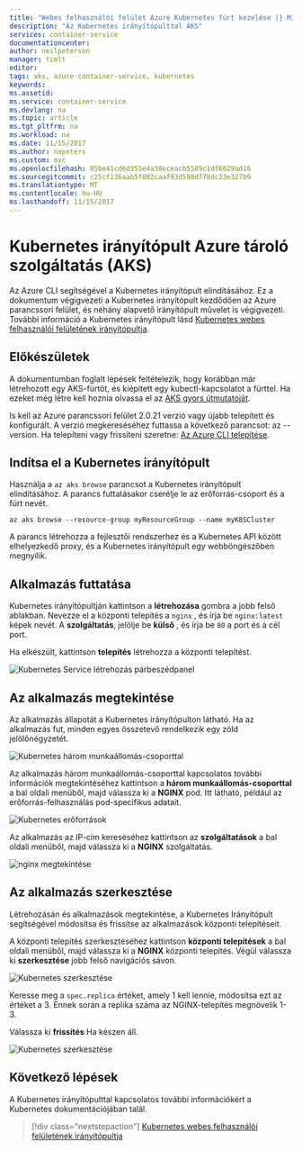 ```yaml
---
title: "Webes felhasználói felület Azure Kubernetes fürt kezelése |} Microsoft Docs"
description: "Az Kubernetes irányítópulttal AKS"
services: container-service
documentationcenter: 
author: neilpeterson
manager: timlt
editor: 
tags: aks, azure-container-service, kubernetes
keywords: 
ms.assetid: 
ms.service: container-service
ms.devlang: na
ms.topic: article
ms.tgt_pltfrm: na
ms.workload: na
ms.date: 11/15/2017
ms.author: nepeters
ms.custom: mvc
ms.openlocfilehash: 85be41cd6d355e4a38eceacb5589c1df6029ad16
ms.sourcegitcommit: c25cf136aab5f082caaf93d598df78dc23e327b9
ms.translationtype: MT
ms.contentlocale: hu-HU
ms.lasthandoff: 11/15/2017
---
```

# <a name="kubernetes-dashboard-with-azure-container-service-aks"></a>Kubernetes irányítópult Azure tároló szolgáltatás (AKS)

Az Azure CLI segítségével a Kubernetes irányítópult elindításához. Ez a dokumentum végigvezeti a Kubernetes irányítópult kezdődően az Azure parancssori felület, és néhány alapvető irányítópult művelet is végigvezeti. További információ a Kubernetes irányítópult lásd [Kubernetes webes felhasználói felületének irányítópultja](https://kubernetes.io/docs/tasks/access-application-cluster/web-ui-dashboard/).

## <a name="before-you-begin"></a>Előkészületek

A dokumentumban foglalt lépések feltételezik, hogy korábban már létrehozott egy AKS-fürtöt, és kiépített egy kubectl-kapcsolatot a fürttel. Ha ezeket még létre kell hoznia olvassa el az [AKS gyors útmutatóját](./kubernetes-walkthrough.md).

Is kell az Azure parancssori felület 2.0.21 verzió vagy újabb telepített és konfigurált. A verzió megkereséséhez futtassa a következő parancsot: az --version. Ha telepíteni vagy frissíteni szeretne: [Az Azure CLI telepítése](/cli/azure/install-azure-cli).

## <a name="start-kubernetes-dashboard"></a>Indítsa el a Kubernetes irányítópult

Használja a `az aks browse` parancsot a Kubernetes irányítópult elindításához. A parancs futtatásakor cserélje le az erőforrás-csoport és a fürt nevét.

```azurecli
az aks browse --resource-group myResourceGroup --name myK8SCluster
```

A parancs létrehozza a fejlesztői rendszerhez és a Kubernetes API között elhelyezkedő proxy, és a Kubernetes irányítópult egy webböngészőben megnyílik.

## <a name="run-an-application"></a>Alkalmazás futtatása

Kubernetes irányítópultján kattintson a **létrehozása** gombra a jobb felső ablakban. Nevezze el a központi telepítés a `nginx` , és írja be `nginx:latest` képek nevét. A **szolgáltatás**, jelölje be **külső** , és írja be `80` a port és a cél port.

Ha elkészült, kattintson **telepítés** létrehozza a központi telepítést.

![Kubernetes Service létrehozás párbeszédpanel](./media/container-service-kubernetes-ui/create-deployment.png)

## <a name="view-the-application"></a>Az alkalmazás megtekintése

Az alkalmazás állapotát a Kubernetes irányítópulton látható. Ha az alkalmazás fut, minden egyes összetevő rendelkezik egy zöld jelölőnégyzetét.

![Kubernetes három munkaállomás-csoporttal](./media/container-service-kubernetes-ui/complete-deployment.png)

Az alkalmazás három munkaállomás-csoporttal kapcsolatos további információk megtekintéséhez kattintson a **három munkaállomás-csoporttal** a bal oldali menüből, majd válassza ki a **NGINX** pod. Itt látható, például az erőforrás-felhasználás pod-specifikus adatait.

![Kubernetes erőforrások](./media/container-service-kubernetes-ui/running-pods.png)

Az alkalmazás az IP-cím kereséséhez kattintson az **szolgáltatások** a bal oldali menüből, majd válassza ki a **NGINX** szolgáltatás.

![nginx megtekintése](./media/container-service-kubernetes-ui/nginx-service.png)

## <a name="edit-the-application"></a>Az alkalmazás szerkesztése

Létrehozásán és alkalmazások megtekintése, a Kubernetes Irányítópult segítségével módosítsa és frissítse az alkalmazások központi telepítéseit.

A központi telepítés szerkesztéséhez kattintson **központi telepítések** a bal oldali menüből, majd válassza ki a **NGINX** központi telepítés. Végül válassza ki **szerkesztése** jobb felső navigációs sávon.

![Kubernetes szerkesztése](./media/container-service-kubernetes-ui/view-deployment.png)

Keresse meg a `spec.replica` értéket, amely 1 kell lennie, módosítsa ezt az értéket a 3. Ennek során a replika száma az NGINX-telepítés megnövelik 1-3.

Válassza ki **frissítés** Ha készen áll.

![Kubernetes szerkesztése](./media/container-service-kubernetes-ui/edit-deployment.png)

## <a name="next-steps"></a>Következő lépések

A Kubernetes irányítópulttal kapcsolatos további információkért a Kubernetes dokumentációjában talál.

> [!div class="nextstepaction"]
> [Kubernetes webes felhasználói felületének irányítópultja](https://kubernetes.io/docs/tasks/access-application-cluster/web-ui-dashboard/)